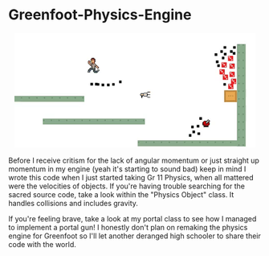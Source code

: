 # Greenfoot-Physics-Engine

<p align="center">
  <img src="game.gif" alt="The engine in action!"/>
</p>

Before I receive critism for the lack of angular momentum or just straight up momentum in my engine (yeah it's starting to sound bad) keep in mind I wrote this code when I just started taking Gr 11 Physics, when all mattered were the velocities of objects. If you're having trouble searching for the sacred source code, take a look within the "Physics Object" class. It handles collisions and includes gravity.

If you're feeling brave, take a look at my portal class to see how I managed to implement a portal gun! I honestly don't plan on remaking the physics engine for Greenfoot so I'll let another deranged high schooler to share their code with the world.
